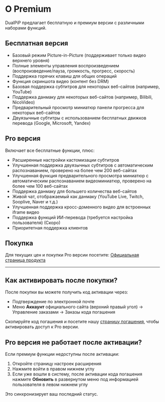 # О Premium

DualPiP предлагает бесплатную и премиум версии с различными наборами функций.

## Бесплатная версия

- Базовый режим Picture-in-Picture (поддерживает только видео верхнего уровня)
- Полные элементы управления воспроизведением (воспроизведение/пауза, громкость, прогресс, скорость)
- Поддержка горячих клавиш для общих операций
- Функция скриншота видео (контент без DRM)
- Базовая поддержка субтитров для некоторых веб-сайтов (например, YouTube)
- Поддержка данмаку для некоторых веб-сайтов (например, Bilibili, NicoVideo)
- Предварительный просмотр миниатюр панели прогресса для некоторых веб-сайтов
- Двуязычные субтитры с использованием бесплатных движков перевода (Google, Microsoft, Yandex)

## Pro версия

Включает все бесплатные функции, плюс:

- Расширенные настройки кастомизации субтитров
- Улучшенная поддержка двуязычных субтитров с автоматическим распознаванием, проверено на более чем 200 веб-сайтах
- Улучшенная функция предварительного просмотра миниатюр с автоматическим распознаванием видеоминиатюр, проверено на более чем 100 веб-сайтах
- Поддержка данмаку для большего количества веб-сайтов
- Живой чат, отображаемый как данмаку (YouTube Live, Twitch, Sooplive, Naver и т.д.)
- Улучшенная поддержка кросс-доменного видео для встроенных iframe видео
- Поддержка функций ИИ-перевода (требуется настройка пользователя) (Скоро)
- Приоритетная поддержка клиентов

## Покупка

Для текущих цен и покупки Pro версии посетите:
[Официальная страница продукта](https://www.rabbitpair.com/products/dualpip)

---

## Как активировать после покупки?

После покупки вы можете получить код активации через:

- Подтверждение по электронной почте
- Меню **Аккаунт** официального сайта (верхний правый угол) → Управление заказами → Заказы кода погашения

Скопируйте код погашения и посетите нашу [страницу погашения](https://www.rabbitpair.com/exchange), чтобы активировать доступ к Pro версии.

## Pro версия не работает после активации?

Если премиум функции недоступны после активации:

1. Откройте страницу настроек расширения
2. Нажмите войти в правом нижнем углу
3. Если уже вошли в систему, после активации кода погашения нажмите **Обновить** в развернутом меню под информацией пользователя в левом нижнем углу

Это синхронизирует ваш последний статус.
